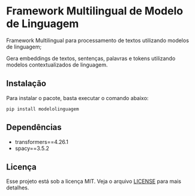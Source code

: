 # Framework Multilingual de Modelo de Linguagem 

Framework Multilingual para processamento de textos utilizando modelos de linguagem;

Gera embeddings de textos, sentenças, palavras e tokens utilizando modelos contextualizados de linguagem.


## Instalação

Para instalar o pacote, basta executar o comando abaixo:

<pre><code>pip install modelolinguagem</code></pre>


## Dependências
- transformers==4.26.1
- spacy==3.5.2

## Licença

Esse projeto está sob a licença MIT. Veja o arquivo [LICENSE](LICENSE) para mais detalhes.